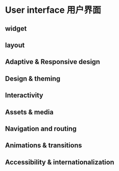 # User interface 用户界面

## widget

## layout

## Adaptive & Responsive design

## Design & theming

## Interactivity

## Assets & media

## Navigation and routing

## Animations & transitions

## Accessibility & internationalization
